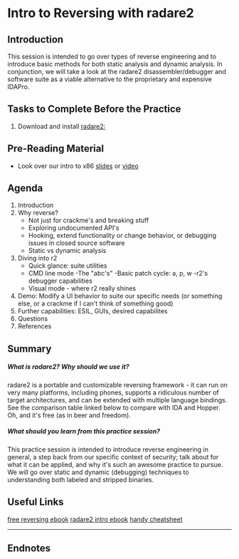 # Intro to Reversing with radare2

## Introduction
This session is intended to go over types of reverse engineering and to introduce basic methods for both static analysis and dynamic analysis.  In conjunction, we will take a look at the radare2 disassembler/debugger and software suite as a viable alternative to the proprietary and expensive IDAPro.  
## Tasks to Complete Before the Practice

1. Download and install [radare2:](radare.org/r/down.html) 

## Pre-Reading Material

* Look over our intro to x86 [slides](https://github.com/MCPA/Team-Challenges/raw/master/pwnable/intro-to-x86/intro-to-x86.ppt.pdf) or [video](https://youtu.be/PkLkOAqmNkI?t=19m40s)

## Agenda

1. Introduction
2. Why reverse?
    * Not just for crackme's and breaking stuff
    * Exploring undocumented API's
    * Hooking, extend functionality or change behavior, or debugging issues in closed source software
    * Static vs dynamic analysis 
3. Diving into r2
    * Quick glance: suite utilities
    * CMD line mode
      -The "abc's"
      -Basic patch cycle: a, p, w
      -r2's debugger capabilities
    * Visual mode - where r2 really shines
4. Demo:  Modify a UI behavior to suite our specific needs (or something else, or a crackme if I can't think of something good)
5. Further capabilities: ESIL, GUIs, desired capabilites 
6. Questions
7. References

## Summary

##### What is radare2? Why should we use it?  
radare2 is a portable and customizable reversing framework - it can run on very many platforms, including phones, supports a ridiculous number of target architectures, and can be extended with multiple language bindings.  See the comparison table linked below to compare with IDA and Hopper. Oh, and it's free (as in beer and freedom). 
##### What should you learn from this practice session?
This practice session is intended to introduce reverse engineering in general, a step back from our specific context of security; talk about for what it can be applied, and why it's such an awesome practice to pursue. We will go over static and dynamic (debugging) techniques to understanding both labeled and stripped binaries.   

## Useful Links

[free reversing ebook](beginners.re/RE4B-EN.pdf)
[radare2 intro ebook](https://radare.gitbooks.io/radare2book/content/)
[handy cheatsheet](https://github.com/pwntester/cheatsheets/blob/master/radare2.md)

-----

## Endnotes
